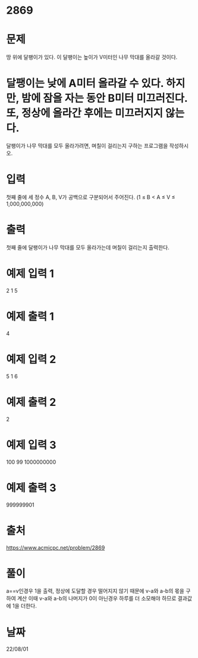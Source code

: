 # 2869

# 문제
땅 위에 달팽이가 있다. 이 달팽이는 높이가 V미터인 나무 막대를 올라갈 것이다.

# 달팽이는 낮에 A미터 올라갈 수 있다. 하지만, 밤에 잠을 자는 동안 B미터 미끄러진다. 또, 정상에 올라간 후에는 미끄러지지 않는다.

달팽이가 나무 막대를 모두 올라가려면, 며칠이 걸리는지 구하는 프로그램을 작성하시오.

# 입력
첫째 줄에 세 정수 A, B, V가 공백으로 구분되어서 주어진다. (1 ≤ B < A ≤ V ≤ 1,000,000,000)

# 출력
첫째 줄에 달팽이가 나무 막대를 모두 올라가는데 며칠이 걸리는지 출력한다.

# 예제 입력 1 
2 1 5  

# 예제 출력 1 
4

# 예제 입력 2 
5 1 6  

# 예제 출력 2 
2  

# 예제 입력 3 
100 99 1000000000  

# 예제 출력 3 
999999901

# 출처
https://www.acmicpc.net/problem/2869

# 풀이
a==v인경우 1을 출력,
정상에 도달할 경우 떨어지지 않기 때문에 v-a와 a-b의 몫을 구하여 계산
이때 v-a와 a-b의 나머지가 0이 아닌경우 하루를 더 소모해야 하므로 결과값에 1을 더한다.

# 날짜
22/08/01
